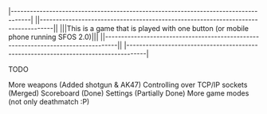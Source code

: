 |------------------------------------------------------------------------------------|
||----------------------------------------------------------------------------------||
|||This is a game that is played with one button (or mobile phone running SFOS 2.0)|||
||----------------------------------------------------------------------------------||
|------------------------------------------------------------------------------------|

TODO

More weapons (Added shotgun & AK47)
Controlling over TCP/IP sockets (Merged)
Scoreboard (Done)
Settings (Partially Done)
More game modes (not only deathmatch :P)
